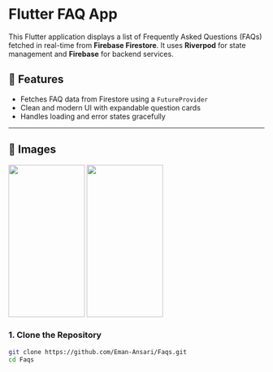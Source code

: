 # Flutter FAQ App

This Flutter application displays a list of Frequently Asked Questions (FAQs) fetched in real-time from **Firebase Firestore**. It uses **Riverpod** for state management and **Firebase** for backend services.

## 📱 Features

- Fetches FAQ data from Firestore using a `FutureProvider`
- Clean and modern UI with expandable question cards
- Handles loading and error states gracefully

---

## 🚀 Images
<img src="https://github.com/user-attachments/assets/97f71fb7-a1df-4fcc-bc10-103b68e5b4e9" width=150 height=300>
<img src="https://github.com/user-attachments/assets/10bd8558-35b5-4d41-82ec-51d38978fbe8" width=150 height=300>



### 1. Clone the Repository

```bash
git clone https://github.com/Eman-Ansari/Faqs.git
cd Faqs
